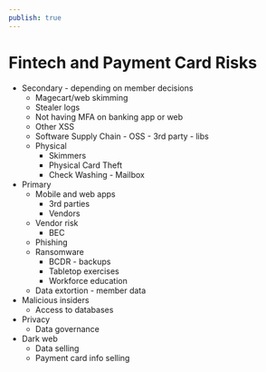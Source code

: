 ```yaml
---
publish: true
---
```

# Fintech and Payment Card Risks

- Secondary - depending on member decisions
    - Magecart/web skimming
    - Stealer logs
    - Not having MFA on banking app or web
    - Other XSS
    - Software Supply Chain - OSS - 3rd party - libs
    - Physical
        - Skimmers
        - Physical Card Theft
        - Check Washing - Mailbox
- Primary
    - Mobile and web apps
        - 3rd parties
        - Vendors
    - Vendor risk
        - BEC
    - Phishing
    - Ransomware
        - BCDR - backups
        - Tabletop exercises
        - Workforce education
    - Data extortion - member data
- Malicious insiders
    - Access to databases
- Privacy
    - Data governance
- Dark web
    - Data selling
    - Payment card info selling